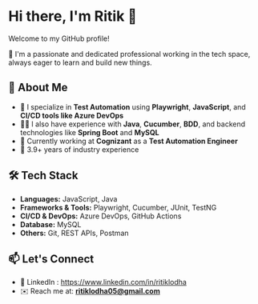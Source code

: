 # Hi there, I'm Ritik 👋

Welcome to my GitHub profile!

🚀 I'm a passionate and dedicated professional working in the tech space, always eager to learn and build new things.

## 💼 About Me
- 🔧 I specialize in **Test Automation** using **Playwright**, **JavaScript**, and **CI/CD tools like Azure DevOps**
- 👨‍💻 I also have experience with **Java**, **Cucumber**, **BDD**, and backend technologies like **Spring Boot** and **MySQL**
- 🏢 Currently working at **Cognizant** as a **Test Automation Engineer**
- 🎯 3.9+ years of industry experience

## 🛠️ Tech Stack
- **Languages:** JavaScript, Java
- **Frameworks & Tools:** Playwright, Cucumber, JUnit, TestNG
- **CI/CD & DevOps:** Azure DevOps, GitHub Actions
- **Database:** MySQL
- **Others:** Git, REST APIs, Postman

## 📫 Let's Connect
- 💼 LinkedIn : https://www.linkedin.com/in/ritiklodha
- ✉️ Reach me at: **ritiklodha05@gmail.com**
